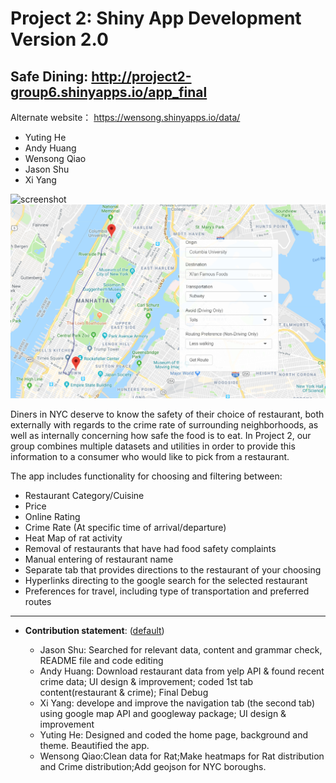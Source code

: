 # Project 2: Shiny App Development Version 2.0

## **Safe Dining**: http://project2-group6.shinyapps.io/app_final
Alternate website： https://wensong.shinyapps.io/data/
+ Yuting He
+ Andy Huang
+ Wensong Qiao
+ Jason Shu
+ Xi Yang

![screenshot](lib/proj2.PNG)
![screenshot](lib/proj2.2.PNG)

Diners in NYC deserve to know the safety of their choice of restaurant, both externally with regards to the crime rate of surrounding neighborhoods, as well as internally concerning how safe the food is to eat. In Project 2, our group combines multiple datasets and utilities in order to provide this information to a consumer who would like to pick from a restaurant. 

The app includes functionality for choosing and filtering between:

+ Restaurant Category/Cuisine
+ Price
+ Online Rating 
+ Crime Rate (At specific time of arrival/departure)
+ Heat Map of rat activity
+ Removal of restaurants that have had food safety complaints
+ Manual entering of restaurant name
+ Separate tab that provides directions to the restaurant of your choosing
+ Hyperlinks directing to the google search for the selected restaurant
+ Preferences for travel, including type of transportation and preferred routes



---
+ **Contribution statement**: ([default](doc/a_note_on_contributions.md)) 

  + Jason Shu: Searched for relevant data, content and grammar check, README file and code editing
  + Andy Huang: Download restaurant data from yelp API & found recent crime data; UI design & improvement; coded 1st tab content(restaurant & crime); Final Debug 
  + Xi Yang: develope and improve the navigation tab (the second tab) using google map API and googleway package; UI design & improvement
  + Yuting He: Designed and coded the home page,  background and  theme. Beautified the app.
  + Wensong Qiao:Clean data for Rat;Make heatmaps for Rat distribution and Crime distribution;Add geojson for NYC boroughs.

